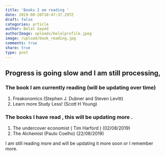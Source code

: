 ```yaml
---
title: 'Books I am reading '
date: 2019-08-26T10:47:37.297Z
draft: false
categories: article
author: Belal Sayed
authorImage: uploads/belalprofile.jpeg
image: /upload/book_reading.jpg
comments: true
share: true
type: post
---
```

 	

## Progress is going slow and I am still processing, 

### The book I am currently reading (will be updating over time)

1. Freakonomics (Stephen J. Dubner and Steven Levitt)
2. Learn more Study Less! (Scott H Young)



### The books I have read , this will be updating more .

1.  The undercover economist (  Tim Harford )  (02/08/2019)
2.  The Alchemist  (Paulo Coelho) (22/08/2019)



I am still reading more and will be updating it more soon or I remember more.
